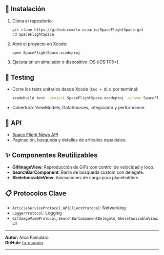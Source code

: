 
## 🚀 Instalación

1. Clona el repositorio:
   ```bash
   git clone https://github.com/tu-usuario/SpaceFlightSpace.git
   cd SpaceFlightSpace
   ```
2. Abre el proyecto en Xcode:
   ```bash
   open SpaceFlightSpace.xcodeproj
   ```
3. Ejecuta en un simulador o dispositivo iOS (iOS 17.5+).

## 🧪 Testing

- Corre los tests unitarios desde Xcode (`Cmd + U`) o por terminal:
  ```bash
  xcodebuild test -project SpaceFlightSpace.xcodeproj -scheme SpaceFlightSpace -destination 'platform=iOS Simulator,name=iPhone 15'
  ```
- Cobertura: ViewModels, DataSources, integración y performance.

## 🔌 API

- [Space Flight News API](https://api.spaceflightnewsapi.net/v4/articles/)
- Paginación, búsqueda y detalles de artículos espaciales.

## ✨ Componentes Reutilizables

- **GifImageView**: Reproducción de GIFs con control de velocidad y loop.
- **SearchBarComponent**: Barra de búsqueda custom con delegate.
- **SkeletonizableView**: Animaciones de carga para placeholders.

## 📋 Protocolos Clave

- `ArticleServiceProtocol`, `APIClientProtocol`: Networking
- `LoggerProtocol`: Logging
- `GifImageViewProtocol`, `SearchBarComponentDelegate`, `SkeletonizableView`: UI

---

**Autor:** Nico Famularo  
**GitHub:** [tu-usuario](https://github.com/NicoFamularo)

---

